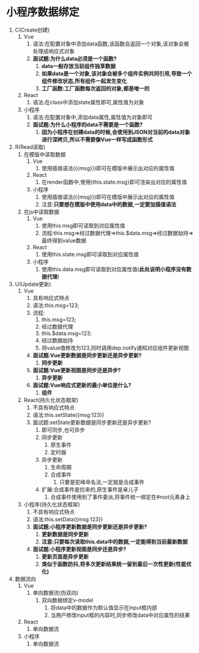 # 小程序数据绑定

1. C(Create创建)
   1. Vue
      1. 语法:在配置对象中添加data函数,该函数会返回一个对象,该对象会被处理成响应式对象
      2. **面试题:为什么data必须是一个函数?**
         1. **data一般存放当前组件独享数据**
         2. **如果data是一个对象,该对象会被多个组件实例共同引用,导致一个组件修改状态,所有组件一起发生变化**
         3. **工厂函数:工厂函数每次返回的对象,都是唯一的**
   2. React
      1. 语法:在class中添加state属性即可,属性值为对象
   3. 小程序
      1. 语法:在配置对象中,添加data属性,属性值为对象即可
      2. **面试题:为什么小程序的data不需要是一个函数?**
         1. **因为小程序在创建data的时候,会使用到JSON对当前的data对象进行深拷贝,所以不需要像Vue一样写成函数形式**
2. R(Read读取)
   1. 在模版中读取数据
      1. Vue
         1. 使用插值语法({{msg}})即可在模版中展示出对应的属性值
      2. React
         1. 在render函数中,使用{this.state.msg}即可渲染出对应的属性值
      3. 小程序
         1. 使用插值语法({{msg}})即可在模版中展示出对应的属性值
         2. 注意:**只要想在模版中使用data中的数据,一定要加插值语法**
   2. 在js中读取数据
      1. Vue
         1. 使用this.msg即可读取到对应属性值
         2. 流程:this.msg=>经过数据代理=>this.$data.msg=>经过数据劫持=>最终得到value数据
      2. React
         1. 使用this.state.msg即可读取到对应属性值
      3. 小程序
         1. 使用this.data.msg即可读取到对应属性值(**此处说明小程序没有数据代理**)
3. U(Update更新)
   1. Vue
      1. 具有响应式特点
      2. 语法:this.msg=123;
      3. 流程:
         1. this.msg=123;
         2. 经过数据代理
         3. this.$data.msg=123;
         4. 经过数据劫持
         5. 将value值修改为123,同时调用dep.notify通知对应组件更新视图
      4. **面试题:Vue更新数据是同步更新还是异步更新?**
         1. **同步更新**
      5. **面试题:Vue更新视图是同步还是异步?**
         1. **异步更新**
      6. **面试题:Vue响应式更新的最小单位是什么?**
         1. **组件**
   2. React(持久化状态框架)
      1. 不具有响应式特点
      2. 语法:this.setState({msg:123})
      3. 面试题:setState更新数据是同步更新还是异步更新?
         1. 即可同步,也可异步
         2. 同步更新
            1. 原生事件
            2. 定时器
         3. 异步更新
            1. 生命周期
            2. 合成事件
               1. 只要是驼峰命名法,一定就是合成事件
         4. 扩展:合成事件是捡来的,原生事件是亲儿子
            1. 合成事件使用到了事件委派,将事件统一绑定在#root元素身上
   3. 小程序(持久化状态框架)
      1. 不具有响应式特点
      2. 语法:this.setData({msg:123})
      3. **面试题:小程序更新数据是同步更新还是异步更新?**
         1. **更新数据是同步更新**
         2. **注意:只要每次读取this.data中的数据,一定能得到当前最新数据**
      4. **面试题:小程序更新视图是同步还是异步?**
         1. **更新页面是异步更新**
         2. **类似于函数防抖,将多次更新结果统一留到最后一次性更新(性能优化)**
4. 数据流向
   1. Vue
      1. 单向数据流(伪双向)
         1. 双向数据绑定v-model
            1. 将data中的数据作为默认值显示在input框内部
            2. 当用户修改input框的内容时,同步修改data中对应属性的结果
   2. React
      1. 单向数据流
   3. 小程序
      1. 单向数据流

